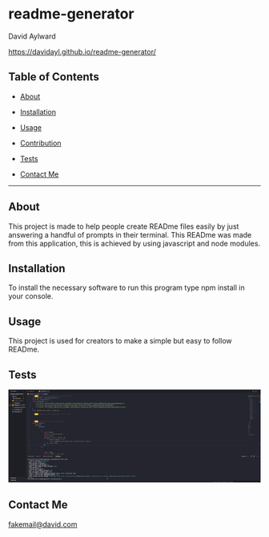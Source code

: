 # readme-generator

David Aylward

https://davidayl.github.io/readme-generator/



## Table of Contents

* [About](#about)

* [Installation](#installation)

* [Usage](#usage)

* [Contribution](#contribution)

* [Tests](#tests)

* [Contact Me](#contact)

<hr>

## About

This project is made to help people create READme files easily by just answering a handful of prompts in their terminal.  This READme was made from this application, this is achieved by using javascript and node modules.

## Installation

To install the necessary software to run this program type npm install in your console.

## Usage

This project is used for creators to make a simple but easy to follow READme.

## Tests

![testing the product](./test.gif)

## Contact Me

fakemail@david.com